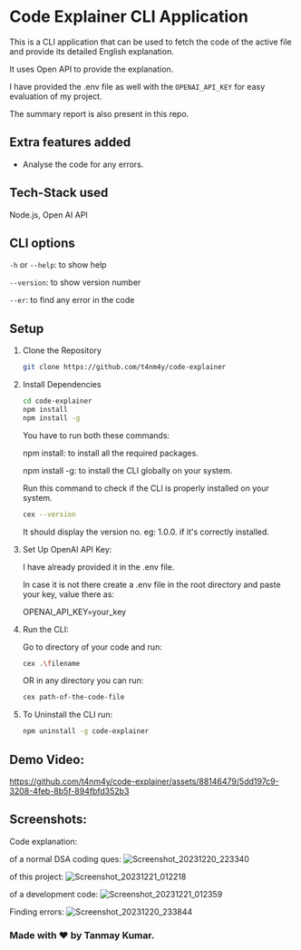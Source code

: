 
# Code Explainer CLI Application
This is a CLI application that can be used to fetch the code of the active file and provide its detailed English explanation.

It uses Open API to provide the explanation.

I have provided the .env file as well with the `OPENAI_API_KEY` for easy evaluation of my project.

The summary report is also present in this repo.

## Extra features added
- Analyse the code for any errors.

## Tech-Stack used
Node.js, Open AI API

## CLI options
`-h` or `--help`: to show help 

`--version`: to show version number

`--er`: to find any error in the code

## Setup
1. Clone the Repository 
   ```bash
   git clone https://github.com/t4nm4y/code-explainer
   ```
2. Install Dependencies
   ```bash
   cd code-explainer
   npm install
   npm install -g
   ```
   You have to run both these commands:
   
   npm install: to install all the required packages.
   
   npm install -g: to install the CLI globally on your system.

   Run this command to check if the CLI is properly installed on your system.
   ```bash
   cex --version
   ```
   It should display the version no. eg: 1.0.0. if it's correctly installed.

4. Set Up OpenAI API Key:
   
   I have already provided it in the .env file.
   
   In case it is not there create a .env file in the root directory and paste your key, value there as:

    OPENAI_API_KEY=your_key

5. Run the CLI:
   
   Go to  directory of your code and run:
   ```bash
   cex .\filename
   ```
   OR in any directory you can run:
    ```bash
    cex path-of-the-code-file
    ```
6. To Uninstall the CLI run:
   ```bash
   npm uninstall -g code-explainer
   ```
## Demo Video:

https://github.com/t4nm4y/code-explainer/assets/88146479/5dd197c9-3208-4feb-8b5f-894fbfd352b3



## Screenshots:
Code explanation:

of a normal DSA coding ques:
![Screenshot_20231220_223340](https://github.com/t4nm4y/code-explainer/assets/88146479/5207d14e-34de-4b32-a066-ae89a6c30763)

of this project:
![Screenshot_20231221_012218](https://github.com/t4nm4y/code-explainer/assets/88146479/731798b3-c331-4a0a-a988-0dd306778f04)

of a development code:
![Screenshot_20231221_012359](https://github.com/t4nm4y/code-explainer/assets/88146479/bdfcbf94-e443-4f93-8c72-68d39344e6be)


Finding errors:
![Screenshot_20231220_233844](https://github.com/t4nm4y/code-explainer/assets/88146479/b7f0b5ed-8db0-4043-8efd-64ae844ef25b)



### Made with ❤️ by Tanmay Kumar.
